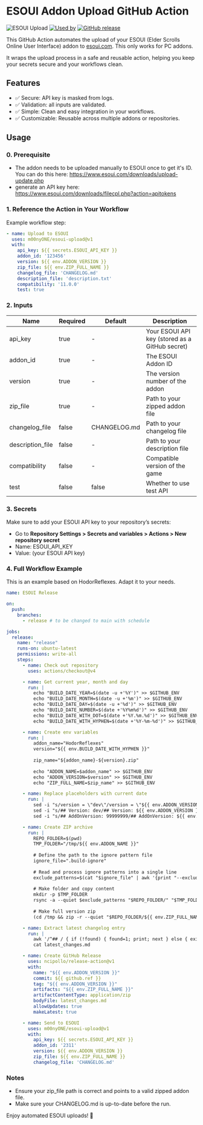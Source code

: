 # ESOUI Addon Upload GitHub Action

![ESOUI Upload](https://img.shields.io/badge/ESOUI-Upload-blue?logo=github-actions&style=flat-square)
[![Used by](https://img.shields.io/badge/dynamic/json?color=success&label=Used%20by&query=repositoryCount&url=https://api.github.com/repos/m00nyONE/esoui-upload)](https://github.com/m00nyONE/esoui-upload/network/dependents)
[![GitHub release](https://img.shields.io/github/v/tag/m00nyONE/esoui-upload?label=release)](https://github.com/m00nyONE/esoui-upload/releases)


This GitHub Action automates the upload of your ESOUI (Elder Scrolls Online User Interface) addon to [esoui.com](https://esoui.com).
This only works for PC addons.

It wraps the upload process in a safe and reusable action, helping you keep your secrets secure and your workflows clean.

## Features

- ✅ Secure: API key is masked from logs.
- ✅ Validation: all inputs are validated.
- ✅ Simple: Clean and easy integration in your workflows.
- ✅ Customizable: Reusable across multiple addons or repositories.

## Usage

### 0. Prerequisite

- The addon needs to be uploaded manually to ESOUI once to get it's ID. You can do this here: https://www.esoui.com/downloads/upload-update.php
- generate an API key here: https://www.esoui.com/downloads/filecpl.php?action=apitokens

### 1. Reference the Action in Your Workflow

Example workflow step:

```yaml
- name: Upload to ESOUI
  uses: m00nyONE/esoui-upload@v1
  with:
    api_key: ${{ secrets.ESOUI_API_KEY }}
    addon_id: '123456'
    version: ${{ env.ADDON_VERSION }}
    zip_file: ${{ env.ZIP_FULL_NAME }}
    changelog_file: 'CHANGELOG.md'
    description_file: 'description.txt'
    compatibility: '11.0.0'
    test: true
```

### 2. Inputs

| Name           | Required | Default      | Description                                    |
|----------------|----------|--------------|------------------------------------------------|
| api_key        | true     | -            | Your ESOUI API key (stored as a GitHub secret) |
| addon_id       | true     | -            | The ESOUI Addon ID                             |
| version        | true     | -            | The version number of the addon                |
| zip_file       | true     | -            | Path to your zipped addon file                 |
| changelog_file | false    | CHANGELOG.md | Path to your changelog file                    |
| description_file | false  | -            | Path to your description file                  |
| compatibility  | false    | -            | Compatible version of the game                 |
| test           | false    | false        | Whether to use test API                        |

### 3. Secrets

Make sure to add your ESOUI API key to your repository’s secrets:
- Go to **Repository Settings > Secrets and variables > Actions > New repository secret**
- Name: ESOUI_API_KEY
- Value: (your ESOUI API key)

### 4. Full Workflow Example

This is an example based on HodorReflexes. Adapt it to your needs.

```yaml
name: ESOUI Release

on:
  push:
    branches:
      - release # to be changed to main with schedule

jobs:
  release:
    name: "release"
    runs-on: ubuntu-latest
    permissions: write-all
    steps:
      - name: Check out repository
        uses: actions/checkout@v4

      - name: Get current year, month and day
        run: |
          echo "BUILD_DATE_YEAR=$(date -u +'%Y')" >> $GITHUB_ENV
          echo "BUILD_DATE_MONTH=$(date -u +'%m')" >> $GITHUB_ENV
          echo "BUILD_DATE_DAY=$(date -u +'%d')" >> $GITHUB_ENV
          echo "BUILD_DATE_NUMBER=$(date +'%Y%m%d')" >> $GITHUB_ENV
          echo "BUILD_DATE_WITH_DOT=$(date +'%Y.%m.%d')" >> $GITHUB_ENV
          echo "BUILD_DATE_WITH_HYPHEN=$(date +'%Y-%m-%d')" >> $GITHUB_ENV

      - name: Create env variables
        run: |
          addon_name="HodorReflexes"
          version="${{ env.BUILD_DATE_WITH_HYPHEN }}"
          
          zip_name="${addon_name}-${version}.zip"
          
          echo "ADDON_NAME=$addon_name" >> $GITHUB_ENV
          echo "ADDON_VERSION=$version" >> $GITHUB_ENV
          echo "ZIP_FULL_NAME=$zip_name" >> $GITHUB_ENV

      - name: Replace placeholders with current date
        run: |
          sed -i "s/version = \"dev\"/version = \"${{ env.ADDON_VERSION }}\"/g" HodorReflexes.lua
          sed -i "s/## Version: dev/## Version: ${{ env.ADDON_VERSION }}/g" HodorReflexes.addon
          sed -i "s/## AddOnVersion: 99999999/## AddOnVersion: ${{ env.BUILD_DATE_NUMBER }}/g" HodorReflexes.addon

      - name: Create ZIP archive
        run: |
          REPO_FOLDER=$(pwd)
          TMP_FOLDER="/tmp/${{ env.ADDON_NAME }}"
          
          # Define the path to the ignore pattern file
          ignore_file=".build-ignore"
          
          # Read and process ignore patterns into a single line
          exclude_patterns=$(cat "$ignore_file" | awk '{print "--exclude " $0}' | tr '\n' ' ')
          
          # Make folder and copy content
          mkdir -p $TMP_FOLDER
          rsync -a --quiet $exclude_patterns "$REPO_FOLDER/" "$TMP_FOLDER/"
          
          # Make full version zip
          (cd /tmp && zip -r --quiet "$REPO_FOLDER/${{ env.ZIP_FULL_NAME }}" "${{ env.ADDON_NAME }}")

      - name: Extract latest changelog entry
        run: |
          awk '/^## / { if (!found) { found=1; print; next } else { exit } } found' CHANGELOG.md > latest_changes.md
          cat latest_changes.md

      - name: Create GitHub Release
        uses: ncipollo/release-action@v1
        with:
          name: "${{ env.ADDON_VERSION }}"
          commit: ${{ github.ref }}
          tag: "${{ env.ADDON_VERSION }}"
          artifacts: "${{ env.ZIP_FULL_NAME }}"
          artifactContentType: application/zip
          bodyFile: latest_changes.md
          allowUpdates: true
          makeLatest: true

      - name: Send to ESOUI
        uses: m00nyONE/esoui-upload@v1
        with:
          api_key: ${{ secrets.ESOUI_API_KEY }}
          addon_id: '2311'
          version: ${{ env.ADDON_VERSION }}
          zip_file: ${{ env.ZIP_FULL_NAME }}
          changelog_file: 'CHANGELOG.md'
```

### Notes
- Ensure your zip_file path is correct and points to a valid zipped addon file.
- Make sure your CHANGELOG.md is up-to-date before the run.

Enjoy automated ESOUI uploads! 🚀

